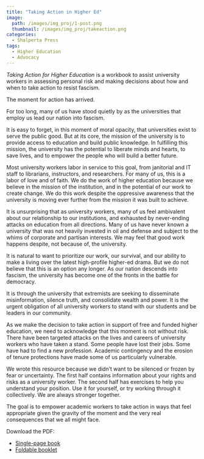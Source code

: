 ```yaml
---
title: "Taking Action in Higher Ed"
image: 
  path: /images/img_proj/1-post.png
  thumbnail: /images/img_proj/takeaction.png
categories:
  - Shalperta Press
tags:
  - Higher Education
  - Advocacy
---
```


*Taking Action for Higher Education* is a workbook to assist university workers in assessing personal risk and making decisions about how and when to take action to resist fascism.

The moment for action has arrived.

For too long, many of us have stood quietly by as the universities that employ us lead our nation into fascism.

It is easy to forget, in this moment of moral opacity, that universities exist to serve the public good. But at its core, the mission of the university is to provide access to education and build public knowledge. In fulfilling this mission, the university has the potential to liberate minds and hearts, to save lives, and to empower the people who will build a better future.

Most university workers labor in service to this goal, from janitorial and IT staff to librarians, instructors, and researchers. For many of us, this is a labor of love and of faith. We do the work of higher education because we believe in the mission of the institution, and in the potential of our work to create change. We do this work despite the oppressive awareness that the university is moving ever further from the mission it was built to achieve.

It is unsurprising that as university workers, many of us feel ambivalent about our relationship to our institutions, and exhausted by never-ending attacks on education from all directions. Many of us have never known a university that was not heavily invested in oil and defense and subject to the whims of corporate and partisan interests. We may feel that good work happens despite, not because of, the university.

It is natural to want to prioritize our work, our survival, and our ability to make a living over the latest high-profile higher-ed drama. But we do not believe that this is an option any longer. As our nation descends into fascism, the university has become one of the fronts in the battle for democracy. 

It is through the university that extremists are seeking to disseminate misinformation, silence truth, and consolidate wealth and power. It is the urgent obligation of all university workers to stand with our students and be leaders in our community.

As we make the decision to take action in support of free and funded higher education, we need to acknowledge that this moment is not without risk. There have been targeted attacks on the lives and careers of university workers who have taken a stand. Some people have lost their jobs. Some have had to find a new profession. Academic contingency and the erosion of tenure protections have made some of us particularly vulnerable.

We wrote this resource because we didn’t want to be silenced or frozen by fear or uncertainty. The first half contains information about your rights and risks as a university worker. The second half has exercises to help you understand your position. Use it for yourself, or try working through it collectively. We are always stronger together.

The goal is to empower academic workers to take action in ways that feel appropriate given the gravity of the moment and the very real consequences that we all might face.



Download the PDF:
* [Single-page book](/pdf/TakingActionHE_2025.pdf)
* [Foldable booklet](/pdf/TakingActionHE_2025_print.pdf)
